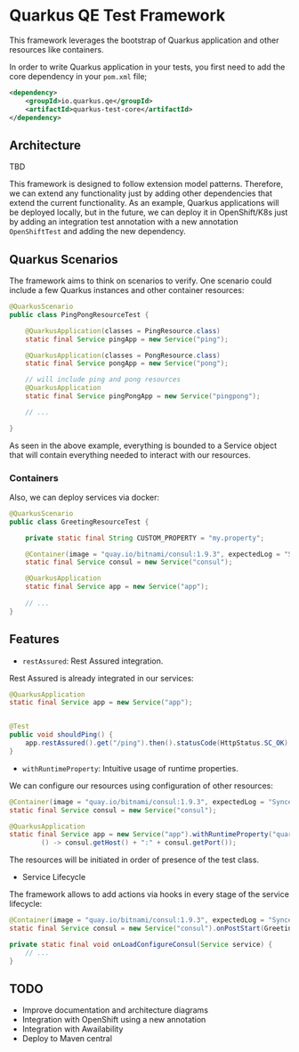 # Quarkus QE Test Framework

This framework leverages the bootstrap of Quarkus application and other resources like containers.

In order to write Quarkus application in your tests, you first need to add the core dependency in your `pom.xml` file;

```xml
<dependency>
	<groupId>io.quarkus.qe</groupId>
	<artifactId>quarkus-test-core</artifactId>
</dependency>
```

## Architecture

TBD

This framework is designed to follow extension model patterns. Therefore, we can extend any functionality just by adding other dependencies that extend the current functionality. As an example, Quarkus applications will be deployed locally, but in the future, we can deploy it in OpenShift/K8s just by adding an integration test annotation with a new annotation `OpenShiftTest` and adding the new dependency.

## Quarkus Scenarios

The framework aims to think on scenarios to verify. One scenario could include a few Quarkus instances and other container resources:

```java
@QuarkusScenario
public class PingPongResourceTest {

	@QuarkusApplication(classes = PingResource.class)
	static final Service pingApp = new Service("ping");

	@QuarkusApplication(classes = PongResource.class)
	static final Service pongApp = new Service("pong");

    // will include ping and pong resources
	@QuarkusApplication
	static final Service pingPongApp = new Service("pingpong");

	// ...

}
```

As seen in the above example, everything is bounded to a Service object that will contain everything needed to interact with our resources.

### Containers

Also, we can deploy services via docker:

```java
@QuarkusScenario
public class GreetingResourceTest {

	private static final String CUSTOM_PROPERTY = "my.property";

	@Container(image = "quay.io/bitnami/consul:1.9.3", expectedLog = "Synced node info", port = 8500)
	static final Service consul = new Service("consul");

	@QuarkusApplication
	static final Service app = new Service("app");
	
	// ...
}
```

## Features

- `restAssured`: Rest Assured integration.

Rest Assured is already integrated in our services:

```java
@QuarkusApplication
static final Service app = new Service("app");


@Test
public void shouldPing() {
    app.restAssured().get("/ping").then().statusCode(HttpStatus.SC_OK).body(is("ping pong"));
}
```

- `withRuntimeProperty`: Intuitive usage of runtime properties.

We can configure our resources using configuration of other resources:

```java
@Container(image = "quay.io/bitnami/consul:1.9.3", expectedLog = "Synced node info", port = 8500)
static final Service consul = new Service("consul");

@QuarkusApplication
static final Service app = new Service("app").withRuntimeProperty("quarkus.consul-config.agent.host-port",
		() -> consul.getHost() + ":" + consul.getPort());
```

The resources will be initiated in order of presence of the test class. 

- Service Lifecycle

The framework allows to add actions via hooks in every stage of the service lifecycle:

```java
@Container(image = "quay.io/bitnami/consul:1.9.3", expectedLog = "Synced node info", port = 8500)
static final Service consul = new Service("consul").onPostStart(GreetingResourceTest::onLoadConfigureConsul);

private static final void onLoadConfigureConsul(Service service) {
	// ...
}
```

## TODO
- Improve documentation and architecture diagrams
- Integration with OpenShift using a new annotation
- Integration with Awailability
- Deploy to Maven central